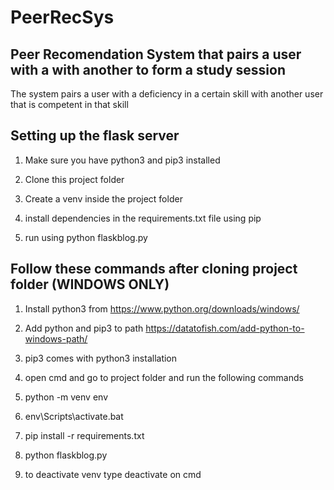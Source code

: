 
# PeerRecSys

## Peer Recomendation System that pairs a user with a with another to form a study session

The system pairs a user with a deficiency in a certain skill with another user that is competent in that skill

## Setting up the flask server

1. Make sure you have python3 and pip3 installed

2. Clone this project folder

3. Create a venv inside the project folder

4. install dependencies in the requirements.txt file using pip

5. run using python flaskblog.py

## Follow these commands after cloning project folder (WINDOWS ONLY)

1. Install python3 from https://www.python.org/downloads/windows/

2. Add python and pip3 to path https://datatofish.com/add-python-to-windows-path/

3. pip3 comes with python3 installation

4. open cmd and go to project folder and run the following commands

5. python -m venv env

6. env\Scripts\activate.bat

7. pip install -r requirements.txt

8. python flaskblog.py

9. to deactivate venv type deactivate on cmd


